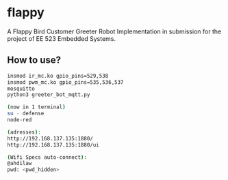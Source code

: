 # flappy
A Flappy Bird Customer Greeter Robot Implementation in submission for the project of EE 523 Embedded Systems.

## How to use?

```bash
insmod ir_mc.ko gpio_pins=529,538
insmod pwm_mc.ko gpio_pins=535,536,537
mosquitto
python3 greeter_bot_mqtt.py

(now in 1 terminal)
su - defense
node-red

(adresses):
http://192.168.137.135:1880/
http://192.168.137.135:1880/ui

(Wifi Specs auto-connect):
@ahdilaw
pwd: <pwd_hidden>
```
